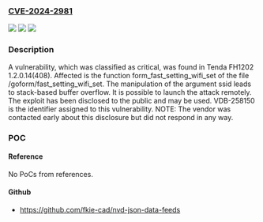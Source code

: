 ### [CVE-2024-2981](https://cve.mitre.org/cgi-bin/cvename.cgi?name=CVE-2024-2981)
![](https://img.shields.io/static/v1?label=Product&message=FH1202&color=blue)
![](https://img.shields.io/static/v1?label=Version&message=%3D%201.2.0.14(408)%20&color=brighgreen)
![](https://img.shields.io/static/v1?label=Vulnerability&message=CWE-121%20Stack-based%20Buffer%20Overflow&color=brighgreen)

### Description

A vulnerability, which was classified as critical, was found in Tenda FH1202 1.2.0.14(408). Affected is the function form_fast_setting_wifi_set of the file /goform/fast_setting_wifi_set. The manipulation of the argument ssid leads to stack-based buffer overflow. It is possible to launch the attack remotely. The exploit has been disclosed to the public and may be used. VDB-258150 is the identifier assigned to this vulnerability. NOTE: The vendor was contacted early about this disclosure but did not respond in any way.

### POC

#### Reference
No PoCs from references.

#### Github
- https://github.com/fkie-cad/nvd-json-data-feeds

